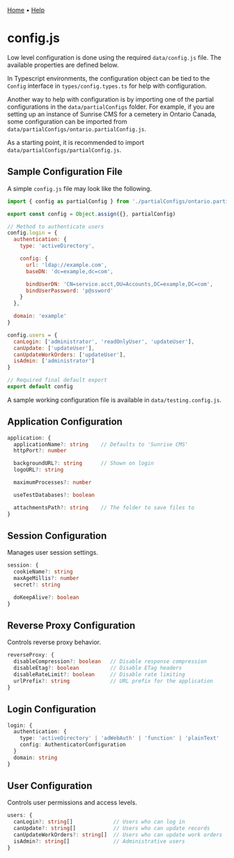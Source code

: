 [Home](https://cityssm.github.io/sunrise-cms/)
•
[Help](https://cityssm.github.io/sunrise-cms/docs/)

# config.js

Low level configuration is done using the required `data/config.js` file.
The available properties are defined below.

In Typescript environments, the configuration object can be tied to
the `Config` interface in `types/config.types.ts` for help with configuration.

Another way to help with configuration is by importing one of the partial
configurations in the `data/partialConfigs` folder. For example,
if you are setting up an instance of Sunrise CMS for a cemetery in
Ontario Canada, some configuration can be imported from
`data/partialConfigs/ontario.partialConfig.js`.

As a starting point, it is recommended to import `data/partialConfigs/partialConfig.js`.

## Sample Configuration File

A simple `config.js` file may look like the following.

```javascript
import { config as partialConfig } from './partialConfigs/ontario.partialConfig.js'

export const config = Object.assign({}, partialConfig)

// Method to authenticate users
config.login = {
  authentication: {
    type: 'activeDirectory',

    config: {
      url: 'ldap://example.com',
      baseDN: 'dc=example,dc=com',

      bindUserDN: 'CN=service.acct,OU=Accounts,DC=example,DC=com',
      bindUserPassword: 'p@ssword'
    }
  },

  domain: 'example'
}

config.users = {
  canLogin: ['administrator', 'readOnlyUser', 'updateUser'],
  canUpdate: ['updateUser'],
  canUpdateWorkOrders: ['updateUser'],
  isAdmin: ['administrator']
}

// Required final default export
export default config
```

A sample working configuration file is available in
`data/testing.config.js`.

## Application Configuration

```typescript
application: {
  applicationName?: string    // Defaults to 'Sunrise CMS'
  httpPort?: number

  backgroundURL?: string      // Shown on login
  logoURL?: string

  maximumProcesses?: number

  useTestDatabases?: boolean

  attachmentsPath?: string    // The folder to save files to
}
```

## Session Configuration

Manages user session settings.

```typescript
session: {
  cookieName?: string
  maxAgeMillis?: number
  secret?: string

  doKeepAlive?: boolean
}
```

## Reverse Proxy Configuration

Controls reverse proxy behavior.

```typescript
reverseProxy: {
  disableCompression?: boolean   // Disable response compression
  disableEtag?: boolean          // Disable ETag headers
  disableRateLimit?: boolean     // Disable rate limiting
  urlPrefix?: string             // URL prefix for the application
}
```

## Login Configuration

```typescript
login: {
  authentication: {
    type: 'activeDirectory' | 'adWebAuth' | 'function' | 'plainText'
    config: AuthenticatorConfiguration
  }
  domain: string
}
```

## User Configuration

Controls user permissions and access levels.

```typescript
users: {
  canLogin?: string[]             // Users who can log in
  canUpdate?: string[]            // Users who can update records
  canUpdateWorkOrders?: string[]  // Users who can update work orders
  isAdmin?: string[]              // Administrative users
}
```
